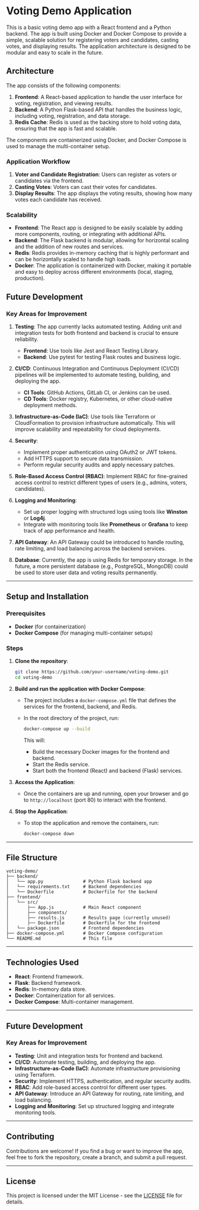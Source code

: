
# Voting Demo Application

This is a basic voting demo app with a React frontend and a Python backend. The app is built using Docker and Docker Compose to provide a simple, scalable solution for registering voters and candidates, casting votes, and displaying results. The application architecture is designed to be modular and easy to scale in the future.

## Architecture

The app consists of the following components:

1. **Frontend**: A React-based application to handle the user interface for voting, registration, and viewing results.
2. **Backend**: A Python Flask-based API that handles the business logic, including voting, registration, and data storage.
3. **Redis Cache**: Redis is used as the backing store to hold voting data, ensuring that the app is fast and scalable.

The components are containerized using Docker, and Docker Compose is used to manage the multi-container setup.

### Application Workflow

1. **Voter and Candidate Registration**: Users can register as voters or candidates via the frontend.
2. **Casting Votes**: Voters can cast their votes for candidates.
3. **Display Results**: The app displays the voting results, showing how many votes each candidate has received.

### Scalability

- **Frontend**: The React app is designed to be easily scalable by adding more components, routing, or integrating with additional APIs.
- **Backend**: The Flask backend is modular, allowing for horizontal scaling and the addition of new routes and services.
- **Redis**: Redis provides in-memory caching that is highly performant and can be horizontally scaled to handle high loads.
- **Docker**: The application is containerized with Docker, making it portable and easy to deploy across different environments (local, staging, production).

## Future Development

### Key Areas for Improvement

1. **Testing**: The app currently lacks automated testing. Adding unit and integration tests for both frontend and backend is crucial to ensure reliability.
   - **Frontend**: Use tools like Jest and React Testing Library.
   - **Backend**: Use pytest for testing Flask routes and business logic.

2. **CI/CD**: Continuous Integration and Continuous Deployment (CI/CD) pipelines will be implemented to automate testing, building, and deploying the app.
   - **CI Tools**: GitHub Actions, GitLab CI, or Jenkins can be used.
   - **CD Tools**: Docker registry, Kubernetes, or other cloud-native deployment methods.
   
3. **Infrastructure-as-Code (IaC)**: Use tools like Terraform or CloudFormation to provision infrastructure automatically. This will improve scalability and repeatability for cloud deployments.

4. **Security**:
   - Implement proper authentication using OAuth2 or JWT tokens.
   - Add HTTPS support to secure data transmission.
   - Perform regular security audits and apply necessary patches.

5. **Role-Based Access Control (RBAC)**: Implement RBAC for fine-grained access control to restrict different types of users (e.g., admins, voters, candidates).

6. **Logging and Monitoring**:
   - Set up proper logging with structured logs using tools like **Winston** or **Log4j**.
   - Integrate with monitoring tools like **Prometheus** or **Grafana** to keep track of app performance and health.

7. **API Gateway**: An API Gateway could be introduced to handle routing, rate limiting, and load balancing across the backend services.

8. **Database**: Currently, the app is using Redis for temporary storage. In the future, a more persistent database (e.g., PostgreSQL, MongoDB) could be used to store user data and voting results permanently.

---

## Setup and Installation

### Prerequisites
- **Docker** (for containerization)
- **Docker Compose** (for managing multi-container setups)

### Steps

1. **Clone the repository**:
   ```bash
   git clone https://github.com/your-username/voting-demo.git
   cd voting-demo
   ```

2. **Build and run the application with Docker Compose**:
   - The project includes a `docker-compose.yml` file that defines the services for the frontend, backend, and Redis.
   
   - In the root directory of the project, run:
     ```bash
     docker-compose up --build
     ```

     This will:
     - Build the necessary Docker images for the frontend and backend.
     - Start the Redis service.
     - Start both the frontend (React) and backend (Flask) services.

3. **Access the Application**:
   - Once the containers are up and running, open your browser and go to `http://localhost` (port 80) to interact with the frontend.

4. **Stop the Application**:
   - To stop the application and remove the containers, run:
     ```bash
     docker-compose down
     ```

---

## File Structure

```
voting-demo/
├── backend/
│   └── app.py               # Python Flask backend app
│   └── requirements.txt     # Backend dependencies
│   └── Dockerfile           # Dockerfile for the backend
├── frontend/
│   └── src/
│       ├── App.js           # Main React component
│       ├── components/
│       ├── results.js       # Results page (currently unused)
│       ├── Dockerfile       # Dockerfile for the frontend
│   └── package.json         # Frontend dependencies
├── docker-compose.yml       # Docker Compose configuration
└── README.md                # This file
```

---

## Technologies Used

- **React**: Frontend framework.
- **Flask**: Backend framework.
- **Redis**: In-memory data store.
- **Docker**: Containerization for all services.
- **Docker Compose**: Multi-container management.

---

## Future Development

### Key Areas for Improvement
- **Testing**: Unit and integration tests for frontend and backend.
- **CI/CD**: Automate testing, building, and deploying the app.
- **Infrastructure-as-Code (IaC)**: Automate infrastructure provisioning using Terraform.
- **Security**: Implement HTTPS, authentication, and regular security audits.
- **RBAC**: Add role-based access control for different user types.
- **API Gateway**: Introduce an API Gateway for routing, rate limiting, and load balancing.
- **Logging and Monitoring**: Set up structured logging and integrate monitoring tools.

---

## Contributing

Contributions are welcome! If you find a bug or want to improve the app, feel free to fork the repository, create a branch, and submit a pull request.

---

## License

This project is licensed under the MIT License - see the [LICENSE](LICENSE) file for details.
